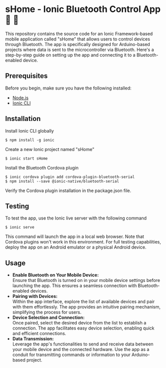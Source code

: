 # sHome - Ionic Bluetooth Control App :space_invader: :tooth:
This repository contains the source code for an Ionic Framework-based mobile application called "sHome" that allows users to control devices through Bluetooth. The app is specifically designed for Arduino-based projects where data is sent to the microcontroller via Bluetooth. Here's a step-by-step guide on setting up the app and connecting it to a Bluetooth-enabled device.

## Prerequisites
Before you begin, make sure you have the following installed:

- [Node.js ](https://nodejs.org/en)
- [Ionic CLI](https://ionicframework.com/docs/cli)

## Installation
Install Ionic CLI globally
```
$ npm install -g ionic
```
Create a new Ionic project named "sHome"
```
$ ionic start sHome
```
Install the Bluetooth Cordova plugin
```
$ ionic cordova plugin add cordova-plugin-bluetooth-serial
$ npm install --save @ionic-native/bluetooth-serial
```
Verify the Cordova plugin installation in the package.json file.

## Testing
To test the app, use the Ionic live server with the following command
```
$ ionic serve
```
This command will launch the app in a local web browser. Note that Cordova plugins won't work in this environment. For full testing capabilities, deploy the app on an Android emulator or a physical Android device.

## Usage
- <b>Enable Bluetooth on Your Mobile Device:</b><br/>
Ensure that Bluetooth is turned on in your mobile device settings before launching the app. This ensures a seamless connection with Bluetooth-enabled devices.
- <b>Pairing with Devices:</b><br/>
Within the app interface, explore the list of available devices and pair with them effortlessly. The app provides an intuitive pairing mechanism, simplifying the process for users.
- <b>Device Selection and Connection:</b><br/>
Once paired, select the desired device from the list to establish a connection. The app facilitates easy device selection, enabling quick and efficient connections.
- <b>Data Transmission:</b><br/>
Leverage the app's functionalities to send and receive data between your mobile device and the connected hardware. Use the app as a conduit for transmitting commands or information to your Arduino-based project.
